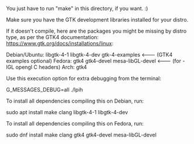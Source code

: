 You just have to run "make" in this directory, if you want.      :)

Make sure you have the GTK development libraries installed for your distro.

If it doesn't compile, here are the packages you might be missing by distro type, as per the GTK4 documentation: https://www.gtk.org/docs/installations/linux:

 Debian/Ubuntu:	libgtk-4-1 libgtk-4-dev	gtk-4-examples  <--- (GTK4 examples optional)
 Fedora:	gtk4	gtk4-devel   	mesa-libGL-devel        <--- (for -lGL opengl C headers)
 Arch:	gtk4

Use this execution option for extra debugging from the terminal: 

G_MESSAGES_DEBUG=all ./lpih

To install all dependencies compiling this on Debian, run:

sudo apt install make clang libgtk-4-1 libgtk-4-dev


To install all dependencies compiling this on Fedora, run:

sudo dnf install make clang gtk4 gtk4-devel mesa-libGL-devel





